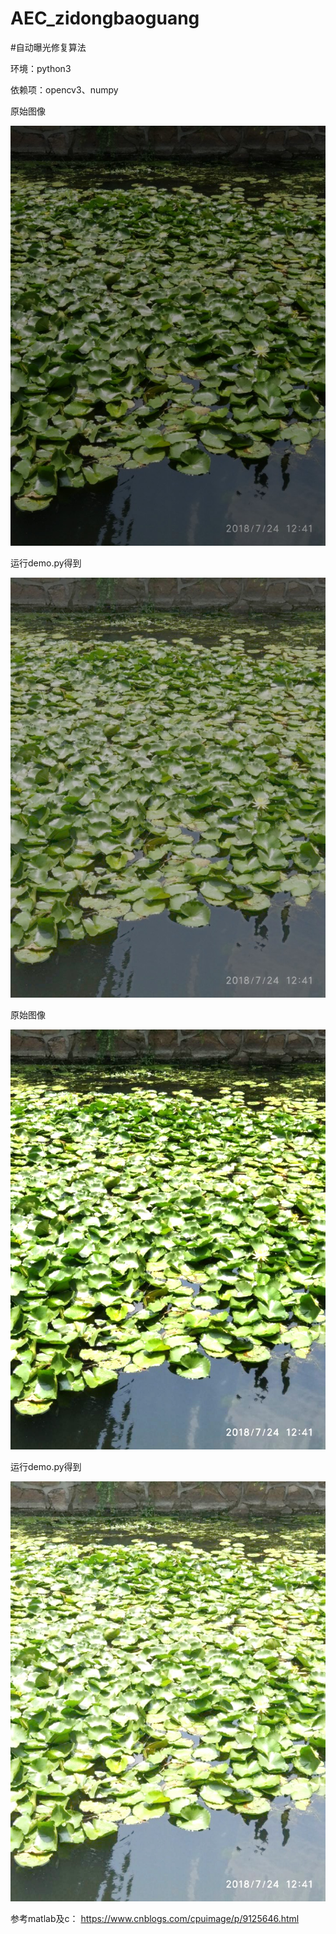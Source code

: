# AEC_zidongbaoguang
#自动曝光修复算法

环境：python3

依赖项：opencv3、numpy


原始图像

![](https://github.com/labAxiaoming/AEC_zidongbaoguang/blob/master/0.jpg)

运行demo.py得到

![](https://github.com/labAxiaoming/AEC_zidongbaoguang/blob/master/out.jpg)

原始图像

![](https://github.com/labAxiaoming/AEC_zidongbaoguang/blob/master/02.jpg)

运行demo.py得到

![](https://github.com/labAxiaoming/AEC_zidongbaoguang/blob/master/out02.jpg)




参考matlab及c：
https://www.cnblogs.com/cpuimage/p/9125646.html



